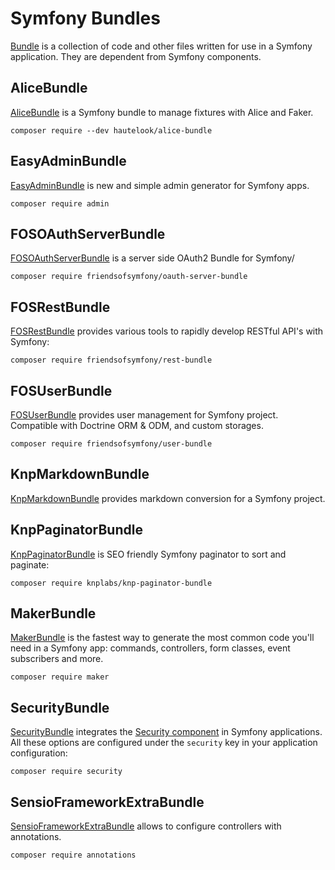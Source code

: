 # Symfony Bundles

[Bundle](https://symfony.com/doc/current/bundles.html) is a collection of code and other files written for use in a Symfony application. 
They are dependent from Symfony components.

## AliceBundle

[AliceBundle](https://github.com/hautelook/AliceBundle) is a Symfony bundle to manage fixtures with Alice and Faker.

```
composer require --dev hautelook/alice-bundle
```

## EasyAdminBundle

[EasyAdminBundle](https://github.com/EasyCorp/EasyAdminBundle) is new and simple admin generator for Symfony apps.

```
composer require admin
```

## FOSOAuthServerBundle

[FOSOAuthServerBundle](https://github.com/FriendsOfSymfony/FOSOAuthServerBundle) is a server side OAuth2 Bundle for Symfony/

```
composer require friendsofsymfony/oauth-server-bundle
```

## FOSRestBundle

[FOSRestBundle](https://github.com/FriendsOfSymfony/FOSRestBundle) provides various tools to rapidly develop RESTful API's with Symfony:

```
composer require friendsofsymfony/rest-bundle
```

## FOSUserBundle

[FOSUserBundle](https://github.com/FriendsOfSymfony/FOSUserBundle) provides user management for Symfony project. Compatible with Doctrine ORM & ODM, and custom storages.

```
composer require friendsofsymfony/user-bundle
```

## KnpMarkdownBundle

[KnpMarkdownBundle](https://github.com/KnpLabs/KnpMarkdownBundle) provides markdown conversion for a Symfony project.

## KnpPaginatorBundle

[KnpPaginatorBundle](https://github.com/KnpLabs/KnpPaginatorBundle) is SEO friendly Symfony paginator to sort and paginate:

```
composer require knplabs/knp-paginator-bundle
```

## MakerBundle

[MakerBundle](https://github.com/symfony/maker-bundle) is the fastest way to generate the most common code you'll need in a Symfony app: commands, controllers, form classes, event subscribers and more.

```
composer require maker
```

## SecurityBundle

[SecurityBundle](https://github.com/symfony/security-bundle) integrates the [Security component](https://github.com/symfony/security) in Symfony applications. All these options are configured under the `security` key in your application configuration:

```
composer require security
```

## SensioFrameworkExtraBundle

[SensioFrameworkExtraBundle](https://github.com/sensiolabs/SensioFrameworkExtraBundle) allows to configure controllers with annotations.

```
composer require annotations
```

